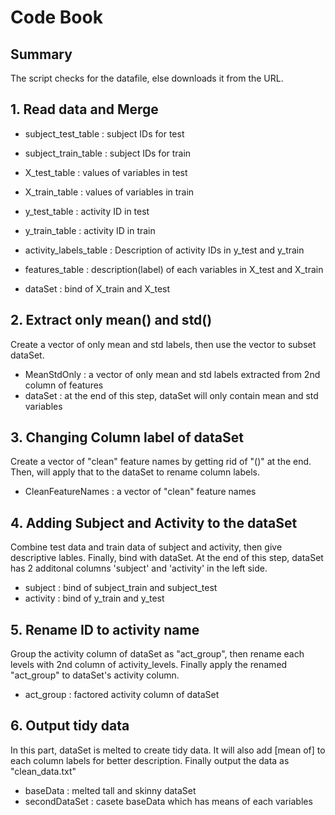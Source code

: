Code Book
==========

## Summary
The script checks for the datafile, else downloads it from the URL.

## 1. Read data and Merge
* subject_test_table : subject IDs for test
* subject_train_table  : subject IDs for train
* X_test_table : values of variables in test
* X_train_table : values of variables in train
* y_test_table : activity ID in test
* y_train_table : activity ID in train
* activity_labels_table : Description of activity IDs in y_test and y_train
* features_table : description(label) of each variables in X_test and X_train

* dataSet : bind of X_train and X_test

## 2. Extract only mean() and std()
Create a vector of only mean and std labels, then use the vector to subset dataSet.
* MeanStdOnly : a vector of only mean and std labels extracted from 2nd column of features
* dataSet : at the end of this step, dataSet will only contain mean and std variables

## 3. Changing Column label of dataSet
Create a vector of "clean" feature names by getting rid of "()" at the end. Then, will apply that to the dataSet to rename column labels.
* CleanFeatureNames : a vector of "clean" feature names 

## 4. Adding Subject and Activity to the dataSet
Combine test data and train data of subject and activity, then give descriptive lables. Finally, bind with dataSet. At the end of this step, dataSet has 2 additonal columns 'subject' and 'activity' in the left side.
* subject : bind of subject_train and subject_test
* activity : bind of y_train and y_test

## 5. Rename ID to activity name
Group the activity column of dataSet as "act_group", then rename each levels with 2nd column of activity_levels. Finally apply the renamed "act_group" to dataSet's activity column.
* act_group : factored activity column of dataSet 

## 6. Output tidy data
In this part, dataSet is melted to create tidy data. It will also add [mean of] to each column labels for better description. Finally output the data as "clean_data.txt"
* baseData : melted tall and skinny dataSet
* secondDataSet : casete baseData which has means of each variables
